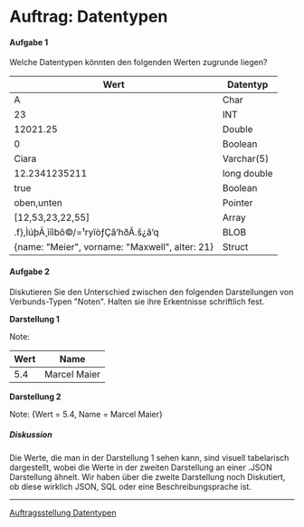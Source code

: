 # Auftrag: Datentypen

#### Aufgabe 1

Welche Datentypen könnten den folgenden Werten zugrunde liegen?

| Wert                                           | Datentyp     |
| ---------------------------------------------- | --------     |
| A                                              |   Char       |
| 23                                             |   INT        |
| 12021.25                                       |   Double     |
| 0                                              |   Boolean    |
| Ciara                                          |   Varchar(5) |
| 12.2341235211                                  |   long double|
| true                                           |   Boolean    |
| oben,unten                                     |   Pointer    |
| [12,53,23,22,55]                               |   Array      |
| .f},ÌúþÃ¸ìîìbõ©/=¹ryïòƒÇâ‘hðÂ.š¿ã‘q            |   BLOB       |
| {name: "Meier", vorname: "Maxwell", alter: 21} |   Struct     |

#### Aufgabe 2

Diskutieren Sie den Unterschied zwischen den folgenden Darstellungen von Verbunds-Typen "Noten". Halten sie ihre Erkentnisse schriftlich fest.

**Darstellung 1**

Note:

| Wert     | Name         |
|----------|--------------|
| 5.4      | Marcel Maier |

**Darstellung 2**

Note: {Wert = 5.4, Name = Marcel Maier}

##### Diskussion

Die Werte, die man in der Darstellung 1 sehen kann, sind visuell tabelarisch dargestellt, wobei die Werte in der zweiten Darstellung an einer .JSON Darstellung ähnelt.
Wir haben über die zweite Darstellung noch Diskutiert, ob diese wirklich JSON, SQL oder eine Beschreibungsprache ist.

---
[Auftragsstellung Datentypen](/portfolio-it/Informatik-Unterlagen_TBZ/Informatik-Module/Modul-162-Daten-analysieren-und-modellieren/Arbeitsauftr%C3%A4ge/Ungel%C3%B6st/Auftragsstellung_Datentypen.md)
